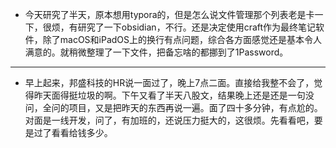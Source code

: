 - 今天研究了半天，原本想用typora的，但是怎么说文件管理那个列表老是卡一下，很烦，有研究了一下obsidian，不行。还是决定使用craft作为最终笔记软件，除了macOS和iPadOS上的换行有点问题，综合各方面感觉还是基本令人满意的。就稍微整理了一下文件，把备忘啥的都挪到了1Password。
- ---
- 早上起来，邦盛科技的HR说一面过了，晚上7点二面。直接给我整不会了，觉得昨天面得挺垃圾的啊。下午又看了半天八股文，结果晚上还是还是一句没问，全问的项目，又是把昨天的东西再说一遍。面了四十多分钟，有点尬的。对面是一线开发，问了，有加班的，还说压力挺大的，这很烦。先看看吧，要是过了看看给钱多少。